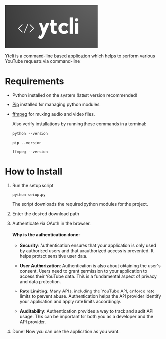 <img title="" src="https://github.com/wrawler/ytcli/blob/main/logo.png?raw=true" alt="" width="300">

Ytcli is a command-line based application which helps to perform various YouTube requests via command-line

# Requirements

- [Python](https://www.python.org/downloads/) installed on the system (latest version recommended)

- [Pip](https://pip.pypa.io/en/stable/installation/) installed for managing python modules

- [ffmpeg](https://ffmpeg.org/download.html) for muxing audio and video files. 
  
   Also verify installations by running these commands in a terminal:
  
  ```
  python --version
  ```
  
  ```
  pip --version
  ```
  
  ```
  ffmpeg --version
  ```

# How to Install

1. Run the setup script
   
   ```
   python setup.py
   ```
   
   The script downloads the required python modules for the project.

2. Enter the desired download path

3. Authenticate via OAuth in the browser.
   
   #### Why is the authentication done:
   
   - **Security**: Authentication ensures that your application is only used by authorized users and that unauthorized access is prevented. It helps protect sensitive user data.
   
   - **User Authorization**: Authentication is also about obtaining the user's consent. Users need to grant permission to your application to access their YouTube data. This is a fundamental aspect of privacy and data protection.
   
   - **Rate Limiting**: Many APIs, including the YouTube API, enforce rate limits to prevent abuse. Authentication helps the API provider identify your application and apply rate limits accordingly.
   
   - **Auditability**: Authentication provides a way to track and audit API usage. This can be important for both you as a developer and the API provider.
   
   

4. Done! Now you can use the application as you want.